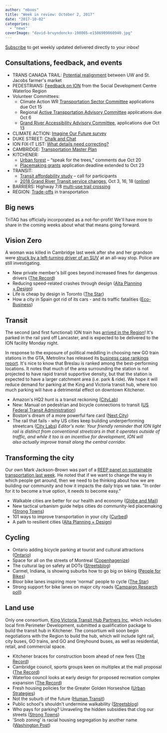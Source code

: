 ```yaml
---
author: "mboos"
title: "Week in review: October 2, 2017"
date: "2017-10-02"
categories: 
  - "news"
coverImage: "david-bruyndonckx-198005-e1506909060940.jpg"
---
```


[Subscribe](https://eepurl.com/4Mtkf) to get weekly updated delivered directly to your inbox!

## Consultations, feedback, and events

- TRANS CANADA TRAIL: [Potential realignment](https://www.waterloo.ca/en/gettingactive/transcanadatrail.asp) between UW and St. Jacobs farmer's market
- PEDESTRIANS: [Feedback on ION](https://www.waterlooregion.org/call-out-pedestrian-feedback-on-ion) from the Social Development Centre Waterloo Region
- Volunteer Committees:
    - Climate Action WR [Transportation Sector Committee](https://www.climateactionwr.ca/participate/apply/) applications due Oct 15
    - Regional [Active Transportation Advisory Committee](https://www.regionofwaterloo.ca/en/regionalgovernment/advisorycommittees.asp) applications due Oct 6
    - [Grand River Accessibility Advisory Committee](https://www.regionofwaterloo.ca/en/servicesforyou/accessibilityplanning.asp), applications due Oct 13
- CLIMATE ACTION: [Imagine Our Future survey](https://docs.google.com/forms/d/e/1FAIpQLSfj0peRLMPnkc92c93euA0EGyzHbXPs8Hii-5IEe0W63tiC0g/viewform)
- DUKE STREET: [Chalk and Chat](https://www.facebook.com/DukeStreetChalkAndChat/?fref=mentions)
- ION FIX-IT LIST: [What details need correcting?](https://docs.google.com/forms/d/e/1FAIpQLScDATs9PSSsX2-9RIojdmfm6zCASPp24YZfXiv5ENaY7HH7RQ/viewform?c=0&w=1)
- CAMBRIDGE: [Transportation Master Plan](https://www.peakdemocracy.ca/portals/155/Issue_1740)
- KITCHENER:
    - [Urban forest](https://www.peakdemocracy.com/portals/275/Issue_5428) – “speak for the trees,” comments due Oct 20
    - [Placemaking grants](https://www.kitchener.ca/en/livinginkitchener/resources/neighbourhoods/2017.06.20-neighbourhood-placemaking-challenge-2018.pdf) application deadline extended to Oct 23
- TRANSIT:
    - [Transit affordability study](https://www.grt.ca/en/fares-passes/transit-affordability-study.aspx) – call for participants
    - [2018 Grand River Transit service changes](https://www.grt.ca/en/about-grt/2018-transit-network.aspx), Oct 3, 16, 18 ([online](https://www.peakdemocracy.com/portals/274/Issue_5366))
- BARRIERS: Highway 7/8 [multi-use trail crossing](https://www.regionofwaterloo.ca/en/regionalGovernment/resources/ADS/PN-17-052---Hwy_7_8_Bridge.pdf)
- REGION: [Trade-offs](https://www.peakdemocracy.ca/portals/153/Issue_1747) in transportation

<!--more-->

## Big news

TriTAG has officially incorporated as a not-for-profit! We'll have more to share in the coming weeks about what that means going forward.

## Vision Zero

A woman was killed in Cambridge last week after she and her grandson were [struck by a left-turning driver of an SUV](https://www.therecord.com/news-story/7585502-police-investigate-fatal-collision-in-cambridge/) at an all-way stop. Police are still investigating.

- New private member's bill goes beyond increased fines for dangerous drivers ([The Record](https://www.therecord.com/news-story/7583129-new-legislation-to-go-beyond-increased-fines-for-dangerous-drivers/))
- Reducing speed-related crashes through design ([Alta Planning + Design](https://blog.altaplanning.com/reducing-speeding-related-crashes-through-design-5d79e8c7af8e))
- Life is cheap by design in Toronto ([The Star](https://www.thestar.com/amp/news/gta/2017/09/29/life-is-cheap-by-design-in-toronto-micallef.html))
- How a city in Spain got rid of its cars - and its traffic fatalities ([Eco-Business](https://www.eco-business.com/news/how-a-city-in-spain-got-rid-of-its-cars/))

## Transit

The second (and first functional) ION train has [arrived in the Region](https://www.570news.com/2017/10/01/second-lrt-train-arrives-waterloo-region/)! It's parked in the rail yard off Lancaster, and is expected to be delivered to the ION facility Monday night.

In response to the exposure of political meddling in choosing new GO train stations in the GTA, Metrolinx has released its [business case rankings report](https://www.metrolinx.com/en/regionalplanning/newstations/New%20Stations%20Summary%20and%20Ranking%20Report_EN.pdf). It's nice to know that Breslau is ranked among the best-performing locations. It notes that much of the area surrounding the station is not projected to have rapid transit supportive density, but that the station is expected to have a larger catchment area (i.e. park & ride). We hope it will reduce demand for parking at the King and Victoria transit hub, where too much parking will have a detrimental effect on downtown Kitchener.

- Amazon's HQ2 hunt is a transit reckoning ([CityLab](https://www.citylab.com/transportation/2017/09/amazons-hq2-hunt-is-a-transit-reckoning/541296/))
- New: Manual on pedestrian and bicycle connections to transit ([US Federal Transit Administration](https://www.transit.dot.gov/sites/fta.dot.gov/files/docs/research-innovation/64496/ftareportno0111.pdf))
- Boston's dream of a more powerful fare card ([Next City](https://nextcity.org/daily/entry/boston-more-powerful-transit-card))
- The rail that fails - why US cities keep building underperforming streetcars ([City Labs](https://www.citylab.com/transportation/2017/09/enough-with-the-streetcars-already/541365/)) _Editor's note: Your friendly reminder that ION light rail is distinct from conventional streetcars in that it operates outside of traffic, and while it too is an incentive for development, ION will also actually improve transit along the central corridor._

## Transforming the city

Our own Mark Jackson-Brown was part of a [REEP panel on sustainable transportation last week](https://www.therecord.com/news-story/7579739--default-drivers-urged-to-look-at-more-sustainable-transportation-options/). He noted that if we want to change the way in which people get around, then we need to be thinking about how we are building our community and how it impacts the daily trips we take. "In order for it to become a true option, it needs to become easy."

- Walkable cities are better for our health and economy ([Globe and Mail](https://www.theglobeandmail.com/opinion/walkable-cities-are-better-for-our-health-and-economy/article36384880/))
- New tactical urbanism guide helps cities do community-led placemaking ([Strong Towns](https://www.strongtowns.org/journal/2017/9/18/new-tactical-urbanism-guide-helps-cities-do-community-led-placemaking))
- 101 ways to improve transportation in your city ([Curbed](https://www.curbed.com/2017/9/20/16317036/best-transportation-ideas-cities-transit))
- A path to resilient cities ([Alta Planning + Design](https://blog.altaplanning.com/a-path-to-resilient-cities-9562dfca90b9))

## Cycling

- Ontario adding bicycle parking at tourist and cultural attractions ([Ontario](https://news.ontario.ca/mtc/en/2017/09/ontario-making-communities-and-attractions-more-bike-friendly.html))
- Space for all on the streets of Montreal ([Copenhagenize](https://www.copenhagenize.com/2017/09/space-for-all-on-streets-of-montreal.html))
- The cultural lag on safety at DOTs ([Streetsblog](https://sf.streetsblog.org/2017/09/22/the-cultural-lag-on-safety-at-dots/))
- Carmel, Indiana, is showing suburbs how to go big on biking ([People for Bikes](https://peopleforbikes.org/blog/carmel-indiana-showing-suburbs-go-big-biking/))
- Bloor bike lanes inspiring more 'normal' people to cycle ([The Star](https://www.thestar.com/opinion/commentary/2017/09/19/bloor-bike-lanes-inspiring-more-normal-people-to-cycle.html))
- Strong support for bike lanes on major city roads ([Campaign Research poll](https://www.campaignresearch.ca/single-post/2017/09/19/high-support-for-bike-lanes))

## Land use

Only one consortium, [King Victoria Transit Hub Partners Inc](https://www.therecord.com/news-story/7585824-local-developer-part-of-consortium-for-central-transit-hub-at-king-and-victoria/), which includes local firm Perimeter Development, submitted a qualification package to build the transit hub in Kitchener. The consortium will soon begin negotiations with the Region to build the hub, which will include light rail, city buses, GO trains, and GO and Greyhound buses, as well as residential, retail, and commercial space.

- Kitchener braces for construction boom ahead of new fees ([The Record](https://www.therecord.com/news-story/7587433-kitchener-braces-for-construction-boom-ahead-of-new-fees/))
- Cambridge council, sports groups keen on multiplex at the mall proposal ([The Record](https://www.therecord.com/news-story/7585783-cambridge-council-sports-groups-keen-on-multiplex-at-the-mall-proposal/))
- Waterloo council looks at early design for proposed recreation complex expansion ([The Record](https://www.therecord.com/news-story/7576817-council-looks-at-early-design-for-proposed-recreation-complex-expansion/))
- Fresh housing policies for the Greater Golden Horseshoe ([Urban Strategies](https://www.urbanstrategies.com/news/fresh-housing-policies-greater-golden-horseshoe/))
- Not the suburb of the future ([Human Transit](https://humantransit.org/2017/09/not-the-suburb-of-the-future.html))
- Public school's shouldn't undermine walkability ([Streetsblog](https://usa.streetsblog.org/2017/09/28/public-schools-shouldnt-undermine-walkability/))
- Who pays for parking? Unraveling the hidden subsidies that clog our streets ([Strong Towns](https://www.strongtowns.org/journal/2017/9/21/who-pays-for-parking-unraveling-the-hidden-subsidies-that-clog-our-streets))
- 'Snob zoning' is racial housing segregation by another name ([Washington Post](https://www.washingtonpost.com/news/wonk/wp/2017/09/25/snob-zoning-is-racial-housing-segregation-by-another-name/?utm_term=.c7fcb57cf10b))
